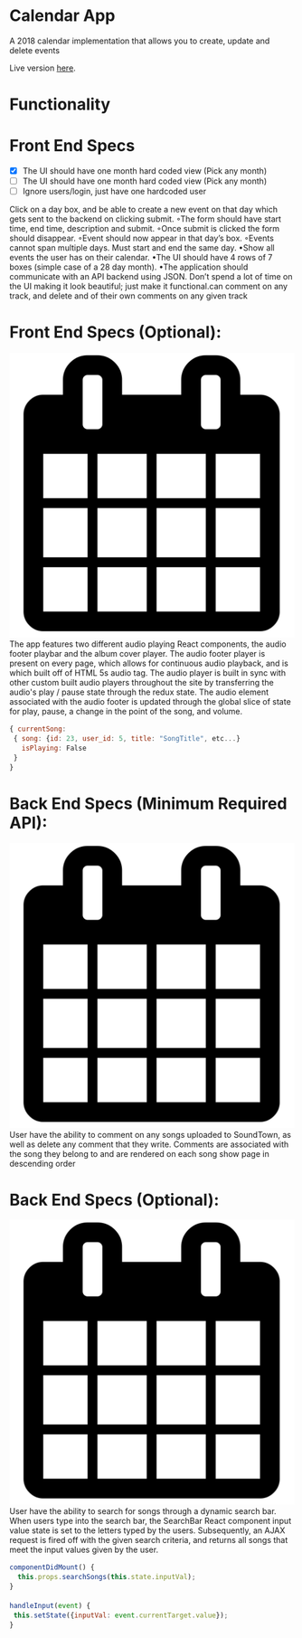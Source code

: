 # Calendar App

A 2018 calendar implementation that allows you to create, update and delete events

Live version [here](http://soundtown.herokuapp.com/#/).

# Functionality

# Front End Specs
 - [x] The UI should have one month hard coded view (Pick any month)
 - [ ] The UI should have one month hard coded view (Pick any month)
 - [ ] Ignore users/login, just have one hardcoded user

 Click on a day box, and be able to create a new event on that day which gets sent to the backend on clicking submit.
 ◦The form should have start time, end time, description and submit.
 ◦Once submit is clicked the form should disappear.
 ◦Event should now appear in that day’s box.
 ◦Events cannot span multiple days. Must start and end the same day.
•Show all events the user has on their calendar.
•The UI should have 4 rows of 7 boxes (simple case of a 28 day month).
•The application should communicate with an API backend using JSON. Don’t spend a lot of time on the UI making it look beautiful; just make it functional.can comment on any track, and delete and of their own comments on any given track

# Front End Specs (Optional):
![Optional Text](./app/assets/images/cal.png)
The app features two different audio playing React components, the audio footer playbar and the album cover player.  The audio footer player is present on every page, which allows for continuous audio playback, and is which built off of HTML 5s audio tag. The audio player is built in sync with other custom built audio players throughout the site by transferring the audio's play / pause state through the redux state.  The audio element associated with the audio footer is updated through the global slice of state for play, pause, a change in the point of the song, and volume.

```javascript
{ currentSong:
 { song: {id: 23, user_id: 5, title: "SongTitle", etc...}
   isPlaying: False
 }
}
```

# Back End Specs (Minimum Required API):
![Optional Text](./app/assets/images/cal.png)
User have the ability to comment on any songs uploaded to SoundTown, as well as delete any comment that they write.  Comments are associated with the song they belong to and are rendered on each song show page in descending order

# Back End Specs (Optional):
![Optional Text](./app/assets/images/cal.png)
User have the ability to search for songs through a dynamic search bar.  When users type into the search bar, the SearchBar React component input value state is set to the letters typed by the users.  Subsequently, an AJAX request is fired off with the given search criteria, and returns all songs that meet the input values given by the user.

```javascript
componentDidMount() {
  this.props.searchSongs(this.state.inputVal);
}

handleInput(event) {
 this.setState({inputVal: event.currentTarget.value});
}
```
